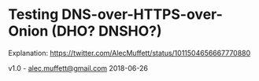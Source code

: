 # Testing DNS-over-HTTPS-over-Onion (DHO? DNSHO?)

Explanation: https://twitter.com/AlecMuffett/status/1011504656667770880

v1.0 - alec.muffett@gmail.com 2018-06-26
